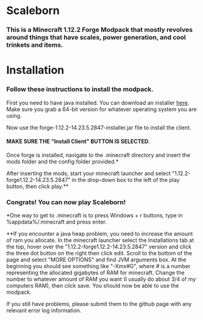 # Scaleborn
### This is a Minecraft 1.12.2 Forge Modpack that mostly revolves around things that have scales, power generation, and cool trinkets and items.
# Installation
### Follow these instructions to install the modpack.

First you need to have java installed. You can download an installer [here](https://www.java.com/en/download/manual.jsp). Make sure you grab a 64-bit version for whatever operating system you are using.

Now use the forge-1.12.2-14.23.5.2847-installer.jar file to install the client.
#### MAKE SURE THE "Install Client" BUTTON IS SELECTED.

Once forge is installed, navigate to the .minecraft directory and insert the mods folder  and the config folder provided.*

After inserting the mods, start your minecraft launcher and select "1.12.2-forge1.12.2-14.23.5.2847" in the drop-down box to the left of the play button, then click play.**

### Congrats! You can now play Scaleborn!


*One way to get to .minecraft is to press Windows + r buttons, type in
%appdata%/.minecraft and press enter.

**If you encounter a java heap problem, you need to increase the amount of ram you allocate. In the minecraft launcher select the Installations tab at the top, hover over the "1.12.2-forge1.12.2-14.23.5.2847" version and click the three dot button on the right then click edit. Scroll to the bottom of the page and select "MORE OPTIONS" and find JVM arguments box. At the beginning you should see something like "-Xmx#G", where # is a number representing the allocated gigabytes of RAM for minecraft. Change the number to whatever amount of RAM you want (I usually do about 3/4 of my computers RAM), then click save. You should now be able to use the modpack.

If you still have problems, please submit them to the github page with any relevant
error log information.
